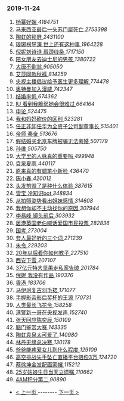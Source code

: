 ### 2019-11-24 
1. [ 杨幂好媚 ](https://s.weibo.com/weibo?q=%23%E6%9D%A8%E5%B9%82%E5%A5%BD%E5%AA%9A%23&Refer=top) *4184751*
1. [ 马来西亚最后一头苏门犀死亡 ](https://s.weibo.com/weibo?q=%23%E9%A9%AC%E6%9D%A5%E8%A5%BF%E4%BA%9A%E6%9C%80%E5%90%8E%E4%B8%80%E5%A4%B4%E8%8B%8F%E9%97%A8%E7%8A%80%E6%AD%BB%E4%BA%A1%23&Refer=top) *2753398*
1. [ 陶虹的锁屏 ](https://s.weibo.com/weibo?q=%23%E9%99%B6%E8%99%B9%E7%9A%84%E9%94%81%E5%B1%8F%23&Refer=top) *2431100*
1. [ 琅琊榜导演 世上还有这种事 ](https://s.weibo.com/weibo?q=%E7%90%85%E7%90%8A%E6%A6%9C%E5%AF%BC%E6%BC%94%20%E4%B8%96%E4%B8%8A%E8%BF%98%E6%9C%89%E8%BF%99%E7%A7%8D%E4%BA%8B&Refer=top) *1964228*
1. [ 倪妮刘诗诗 肩颈线条 ](https://s.weibo.com/weibo?q=%E5%80%AA%E5%A6%AE%E5%88%98%E8%AF%97%E8%AF%97%20%E8%82%A9%E9%A2%88%E7%BA%BF%E6%9D%A1&Refer=top) *1717150*
1. [ 陪女朋友去迪士尼的男孩 ](https://s.weibo.com/weibo?q=%23%E9%99%AA%E5%A5%B3%E6%9C%8B%E5%8F%8B%E5%8E%BB%E8%BF%AA%E5%A3%AB%E5%B0%BC%E7%9A%84%E7%94%B7%E5%AD%A9%23&Refer=top) *1380722*
1. [ 大唐不倒翁 ](https://s.weibo.com/weibo?q=%23%E5%A4%A7%E5%94%90%E4%B8%8D%E5%80%92%E7%BF%81%23&Refer=top) *905050*
1. [ 艾莎同款秋裤 ](https://s.weibo.com/weibo?q=%23%E8%89%BE%E8%8E%8E%E5%90%8C%E6%AC%BE%E7%A7%8B%E8%A3%A4%23&Refer=top) *814259*
1. [ 央视主播倡议给予医生更多理解 ](https://s.weibo.com/weibo?q=%23%E5%A4%AE%E8%A7%86%E4%B8%BB%E6%92%AD%E5%80%A1%E8%AE%AE%E7%BB%99%E4%BA%88%E5%8C%BB%E7%94%9F%E6%9B%B4%E5%A4%9A%E7%90%86%E8%A7%A3%23&Refer=top) *774478*
1. [ 奥特曼加入漫威 ](https://s.weibo.com/weibo?q=%23%E5%A5%A5%E7%89%B9%E6%9B%BC%E5%8A%A0%E5%85%A5%E6%BC%AB%E5%A8%81%23&Refer=top) *742347*
1. [ 结婚率低 ](https://s.weibo.com/weibo?q=%23%E7%BB%93%E5%A9%9A%E7%8E%87%E4%BD%8E%23&Refer=top) *674362*
1. [ IU 看到我脆弱她会很难过 ](https://s.weibo.com/weibo?q=IU%20%E7%9C%8B%E5%88%B0%E6%88%91%E8%84%86%E5%BC%B1%E5%A5%B9%E4%BC%9A%E5%BE%88%E9%9A%BE%E8%BF%87&Refer=top) *664164*
1. [ 申论 ](https://s.weibo.com/weibo?q=%23%E7%94%B3%E8%AE%BA%23&Refer=top) *524475*
1. [ 我和妈妈砍价的区别 ](https://s.weibo.com/weibo?q=%23%E6%88%91%E5%92%8C%E5%A6%88%E5%A6%88%E7%A0%8D%E4%BB%B7%E7%9A%84%E5%8C%BA%E5%88%AB%23&Refer=top) *523281*
1. [ 任正非卸任华为全资子公司副董事长 ](https://s.weibo.com/weibo?q=%23%E4%BB%BB%E6%AD%A3%E9%9D%9E%E5%8D%B8%E4%BB%BB%E5%8D%8E%E4%B8%BA%E5%85%A8%E8%B5%84%E5%AD%90%E5%85%AC%E5%8F%B8%E5%89%AF%E8%91%A3%E4%BA%8B%E9%95%BF%23&Refer=top) *515401*
1. [ 帝师 秦奋 ](https://s.weibo.com/weibo?q=%E5%B8%9D%E5%B8%88%20%E7%A7%A6%E5%A5%8B&Refer=top) *513676*
1. [ 假结婚买北京车牌被骗无法离婚 ](https://s.weibo.com/weibo?q=%23%E5%81%87%E7%BB%93%E5%A9%9A%E4%B9%B0%E5%8C%97%E4%BA%AC%E8%BD%A6%E7%89%8C%E8%A2%AB%E9%AA%97%E6%97%A0%E6%B3%95%E7%A6%BB%E5%A9%9A%23&Refer=top) *507179*
1. [ 孙维 ](https://s.weibo.com/weibo?q=%E5%AD%99%E7%BB%B4&Refer=top) *505750*
1. [ 大学里的人脉真的重要吗 ](https://s.weibo.com/weibo?q=%23%E5%A4%A7%E5%AD%A6%E9%87%8C%E7%9A%84%E4%BA%BA%E8%84%89%E7%9C%9F%E7%9A%84%E9%87%8D%E8%A6%81%E5%90%97%23&Refer=top) *499948*
1. [ 袁泉夏雨 ](https://s.weibo.com/weibo?q=%23%E8%A2%81%E6%B3%89%E5%A4%8F%E9%9B%A8%23&Refer=top) *440117*
1. [ 原来真的有蜡笔小新脸 ](https://s.weibo.com/weibo?q=%23%E5%8E%9F%E6%9D%A5%E7%9C%9F%E7%9A%84%E6%9C%89%E8%9C%A1%E7%AC%94%E5%B0%8F%E6%96%B0%E8%84%B8%23&Refer=top) *436470*
1. [ 陈小春 ](https://s.weibo.com/weibo?q=%E9%99%88%E5%B0%8F%E6%98%A5&Refer=top) *420012*
1. [ 头发剪毁了是种什么体验 ](https://s.weibo.com/weibo?q=%23%E5%A4%B4%E5%8F%91%E5%89%AA%E6%AF%81%E4%BA%86%E6%98%AF%E7%A7%8D%E4%BB%80%E4%B9%88%E4%BD%93%E9%AA%8C%23&Refer=top) *387615*
1. [ 雪宝 冷知识bot ](https://s.weibo.com/weibo?q=%E9%9B%AA%E5%AE%9D%20%E5%86%B7%E7%9F%A5%E8%AF%86bot&Refer=top) *348834*
1. [ 从拍照姿势看出姐妹感情 ](https://s.weibo.com/weibo?q=%23%E4%BB%8E%E6%8B%8D%E7%85%A7%E5%A7%BF%E5%8A%BF%E7%9C%8B%E5%87%BA%E5%A7%90%E5%A6%B9%E6%84%9F%E6%83%85%23&Refer=top) *314608*
1. [ 我想你却不主动找你的原因 ](https://s.weibo.com/weibo?q=%23%E6%88%91%E6%83%B3%E4%BD%A0%E5%8D%B4%E4%B8%8D%E4%B8%BB%E5%8A%A8%E6%89%BE%E4%BD%A0%E7%9A%84%E5%8E%9F%E5%9B%A0%23&Refer=top) *307944*
1. [ 李易峰 镜头前后 ](https://s.weibo.com/weibo?q=%E6%9D%8E%E6%98%93%E5%B3%B0%20%E9%95%9C%E5%A4%B4%E5%89%8D%E5%90%8E&Refer=top) *303932*
1. [ 居港英国老伯喊话爱国市民投票 ](https://s.weibo.com/weibo?q=%23%E5%B1%85%E6%B8%AF%E8%8B%B1%E5%9B%BD%E8%80%81%E4%BC%AF%E5%96%8A%E8%AF%9D%E7%88%B1%E5%9B%BD%E5%B8%82%E6%B0%91%E6%8A%95%E7%A5%A8%23&Refer=top) *282836*
1. [ 国考 ](https://s.weibo.com/weibo?q=%23%E5%9B%BD%E8%80%83%23&Refer=top) *273004*
1. [ 夸人最好听的三个词 ](https://s.weibo.com/weibo?q=%23%E5%A4%B8%E4%BA%BA%E6%9C%80%E5%A5%BD%E5%90%AC%E7%9A%84%E4%B8%89%E4%B8%AA%E8%AF%8D%23&Refer=top) *271239*
1. [ 朱令 ](https://s.weibo.com/weibo?q=%23%E6%9C%B1%E4%BB%A4%23&Refer=top) *229203*
1. [ 20年以后看你如何教子 ](https://s.weibo.com/weibo?q=%2320%E5%B9%B4%E4%BB%A5%E5%90%8E%E7%9C%8B%E4%BD%A0%E5%A6%82%E4%BD%95%E6%95%99%E5%AD%90%23&Refer=top) *227510*
1. [ 西安下雪 ](https://s.weibo.com/weibo?q=%23%E8%A5%BF%E5%AE%89%E4%B8%8B%E9%9B%AA%23&Refer=top) *207107*
1. [ 37亿元特大坚果走私案告破 ](https://s.weibo.com/weibo?q=%2337%E4%BA%BF%E5%85%83%E7%89%B9%E5%A4%A7%E5%9D%9A%E6%9E%9C%E8%B5%B0%E7%A7%81%E6%A1%88%E5%91%8A%E7%A0%B4%23&Refer=top) *201784*
1. [ 倪妮 我没有作品 ](https://s.weibo.com/weibo?q=%E5%80%AA%E5%A6%AE%20%E6%88%91%E6%B2%A1%E6%9C%89%E4%BD%9C%E5%93%81&Refer=top) *190376*
1. [ 香港 ](https://s.weibo.com/weibo?q=%E9%A6%99%E6%B8%AF&Refer=top) *183706*
1. [ 马伊琍复古羽毛裙 ](https://s.weibo.com/weibo?q=%23%E9%A9%AC%E4%BC%8A%E7%90%8D%E5%A4%8D%E5%8F%A4%E7%BE%BD%E6%AF%9B%E8%A3%99%23&Refer=top) *171077*
1. [ 手握影帝影后奖杯的王源 ](https://s.weibo.com/weibo?q=%23%E6%89%8B%E6%8F%A1%E5%BD%B1%E5%B8%9D%E5%BD%B1%E5%90%8E%E5%A5%96%E6%9D%AF%E7%9A%84%E7%8E%8B%E6%BA%90%23&Refer=top) *170731*
1. [ 人类最长飞花令 ](https://s.weibo.com/weibo?q=%23%E4%BA%BA%E7%B1%BB%E6%9C%80%E9%95%BF%E9%A3%9E%E8%8A%B1%E4%BB%A4%23&Refer=top) *158258*
1. [ 港警新一哥在央视发声 ](https://s.weibo.com/weibo?q=%23%E6%B8%AF%E8%AD%A6%E6%96%B0%E4%B8%80%E5%93%A5%E5%9C%A8%E5%A4%AE%E8%A7%86%E5%8F%91%E5%A3%B0%23&Refer=top) *152740*
1. [ 张天回应陈奕辰 ](https://s.weibo.com/weibo?q=%23%E5%BC%A0%E5%A4%A9%E5%9B%9E%E5%BA%94%E9%99%88%E5%A5%95%E8%BE%B0%23&Refer=top) *150109*
1. [ 脑门鉴赏大赛 ](https://s.weibo.com/weibo?q=%23%E8%84%91%E9%97%A8%E9%89%B4%E8%B5%8F%E5%A4%A7%E8%B5%9B%23&Refer=top) *143335*
1. [ 陶虹袁泉太可爱了 ](https://s.weibo.com/weibo?q=%23%E9%99%B6%E8%99%B9%E8%A2%81%E6%B3%89%E5%A4%AA%E5%8F%AF%E7%88%B1%E4%BA%86%23&Refer=top) *140980*
1. [ 林丹无缘总决赛 ](https://s.weibo.com/weibo?q=%E6%9E%97%E4%B8%B9%E6%97%A0%E7%BC%98%E6%80%BB%E5%86%B3%E8%B5%9B&Refer=top) *130178*
1. [ 爸爸能疼爱女儿到什么程度 ](https://s.weibo.com/weibo?q=%23%E7%88%B8%E7%88%B8%E8%83%BD%E7%96%BC%E7%88%B1%E5%A5%B3%E5%84%BF%E5%88%B0%E4%BB%80%E4%B9%88%E7%A8%8B%E5%BA%A6%23&Refer=top) *129109*
1. [ 高空挑战失手坠亡直播平台赔偿3万 ](https://s.weibo.com/weibo?q=%23%E9%AB%98%E7%A9%BA%E6%8C%91%E6%88%98%E5%A4%B1%E6%89%8B%E5%9D%A0%E4%BA%A1%E7%9B%B4%E6%92%AD%E5%B9%B3%E5%8F%B0%E8%B5%94%E5%81%BF3%E4%B8%87%23&Refer=top) *124720*
1. [ 蔡徐坤金发配画家帽 ](https://s.weibo.com/weibo?q=%23%E8%94%A1%E5%BE%90%E5%9D%A4%E9%87%91%E5%8F%91%E9%85%8D%E7%94%BB%E5%AE%B6%E5%B8%BD%23&Refer=top) *115212*
1. [ 25岁姑娘生日当天立遗嘱 ](https://s.weibo.com/weibo?q=%2325%E5%B2%81%E5%A7%91%E5%A8%98%E7%94%9F%E6%97%A5%E5%BD%93%E5%A4%A9%E7%AB%8B%E9%81%97%E5%98%B1%23&Refer=top) *110662*
1. [ 4AM积分第二 ](https://s.weibo.com/weibo?q=%234AM%E7%A7%AF%E5%88%86%E7%AC%AC%E4%BA%8C%23&Refer=top) *90890* 

- [ < 上一页 ](https://github.com/able8/weibo-hot-record/blob/master/2019-11-23.md) -------- [ 下一页 > ](https://github.com/able8/weibo-hot-record/blob/master/2019-11-25.md)
